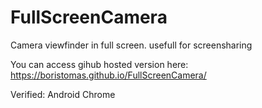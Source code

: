 # FullScreenCamera
Camera viewfinder in full screen.
usefull for screensharing

You can access gihub hosted version here: https://boristomas.github.io/FullScreenCamera/

Verified: Android Chrome
